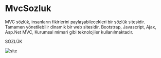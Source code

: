 # MvcSozluk
MVC sözlük, insanların fikirlerini paylaşabilecekleri bir sözlük sitesidir. Tamamen yönetilebilir dinamik bir web sitesidir. Bootstrap, Javascript, Ajax, Asp.Net MVC, Kurumsal mimari gibi teknolojiler kullanılmaktadır.


SÖZLÜK 

![site](https://github.com/berkaydagdelen/MvcSozluk/assets/105209972/51fe8ea3-16cd-41dd-9fba-2e63098bdff7)

